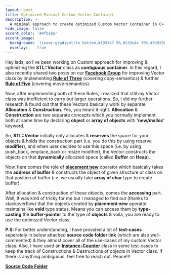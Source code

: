 ```yaml
---
layout: post
title: Optimized Minimal Custom Vector Container
description: >
  A minimal approach to create optimized Custom Vector Container in C++, covering 'Rule of Five' & implementing the concept of 'Mapping Objects on Dynamically Allocated Buffer'.
hide_image: false
accent_color: '#4fb1ba'
accent_image:
  background: 'linear-gradient(to bottom,#193747 0%,#233e4c 30%,#3c929e 50%,#d5d5d4 70%,#cdccc8 100%)'
  overlay:    true
---
```


<body>
    <div>
        <p>
            Hey lads, so I've been working on Custom approach for improving & optimizing the <b>STL::Vector</b> class as
            <b>contiguous container</b>. In this regard, I also recently shared two posts on our
            <a href="https://www.facebook.com/groups/450885176097764" target="_blank"><b>Facebook Group</b></a> for improving Vector
            class by implementing <a href="/assets/blog_material/Rule_of_Three.pdf"><b>Rule of Three</b></a> (covering copy-semantics)
            & further <a href="https://www.internalpointers.com/post/c-rvalue-references-and-move-semantics-beginners"
                target="_blank"><b>Rule of Five</b></a> (covering move-semantics).
        </p>
        <p>
            Now, after implementing both of these Rules, I realized that still my Vector class was inefficient to carry
            out larger operations. So, I did my further research & found out that these Vectors basically work by separate
            <b>Allocation</b> & <b>Construction</b>. Yes, you heard it right. <b>Allocation</b> & <b>Construction</b>
            are two separate concepts which you normally implement both at same time by declaring <b>object</b>
            or <b>array of objects</b> with <b>'new/malloc'</b> keyword.
        </p>
        <p>
            So, <b>STL::Vector</b> initially only allocates & <b>reserves</b> the space for your objects & holds the
            construction part (i.e. you do this by using reserve <b>modifier</b>), and when user decides to use this space
            (i.e. by using push_back, emplace_back or resize modifier), the Vector constructs the objects on that
            <b>dynamically</b> allocated space (called <b>Buffer</b> on <b>Heap</b>).
        </p>
        <p>
            Now, here comes the role of <a href="https://www.geeksforgeeks.org/placement-new-operator-cpp"
                target="_blank"><b>placement new</b></a> operator which basically takes the <b>address of buffer</b>
            & constructs the object of given structure or class on that position of buffer
            (i.e. we usually take <b>array of char</b> type to create buffer).
        </p>
        <p>
            After allocation & construction of these objects, comes the <b>accessing</b> part. Well, It was kind of
            tricky for me but I managed to find out (thanks to stackoverflow) that the objects created by <b>placement new</b>
            operator maintains like <b>void</b> type status. Means you can access them by <b>type-casting</b> the
            <b>buffer-pointer</b> to the type of <b>objects</b> & voila, you are ready to use the optimized Vector class.
        </p>
        <p>
            <b>P.S:</b> For better understanding, I have provided a lot of <b>test-cases</b> seperately in below attached <b>source code
            folder link</b> (which are also well-commented) & they almost cover all of the use-cases of my custom Vector class.
            Also, I have used an <a href="https://tristanbrindle.com/posts/beware-copies-initializer-list"
                target="_blank"><b>Instance-Counter</b></a>
            class in some test-cases to keep the track of Constructions & Destructions of objects in Vector class.
            If there is anything ambiguous, feel free to reach out. Peace!!!
        </p>
        <a href="https://github.com/HypertextAssassin0273/Data_Structures_in_Cpp/tree/main/MY_DS_LIBRARY/Contiguous_Structures"
            target="_blank"><b>Source Code Folder</b></a>
    </div>
</body>

